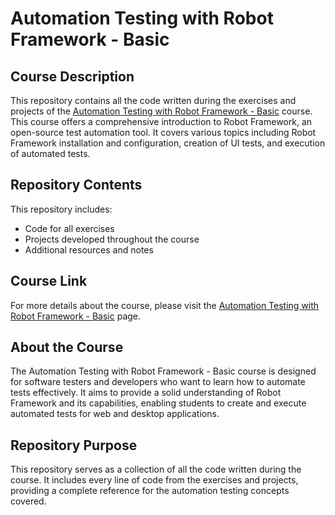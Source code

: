 # Automation Testing with Robot Framework - Basic

## Course Description

This repository contains all the code written during the exercises and projects of the [Automation Testing with Robot Framework - Basic](https://www.udemy.com/course/automacao-de-testes-com-robot-framework-basico) course.
This course offers a comprehensive introduction to Robot Framework, an open-source test automation tool. It covers various topics including Robot Framework installation and configuration, creation of UI tests, and execution of automated tests.

## Repository Contents

This repository includes:

- Code for all exercises
- Projects developed throughout the course
- Additional resources and notes

## Course Link

For more details about the course, please visit the [Automation Testing with Robot Framework - Basic](https://www.udemy.com/course/automacao-de-testes-com-robot-framework-basico) page.

## About the Course

The Automation Testing with Robot Framework - Basic course is designed for software testers and developers who want to learn how to automate tests effectively. It aims to provide a solid understanding of Robot Framework and its capabilities, enabling students to create and execute automated tests for web and desktop applications.

## Repository Purpose

This repository serves as a collection of all the code written during the course. It includes every line of code from the exercises and projects, providing a complete reference for the automation testing concepts covered.
